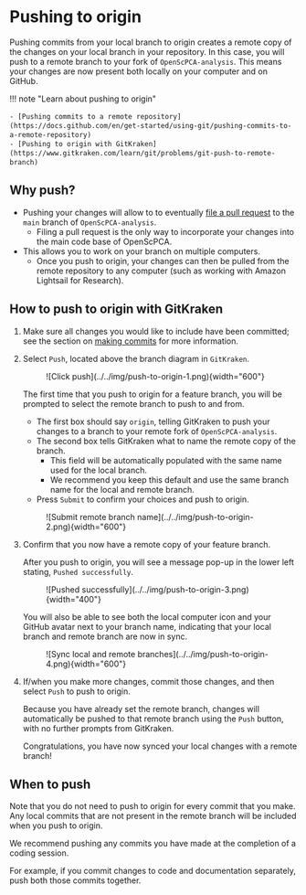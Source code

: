# Pushing to origin

Pushing commits from your local branch to origin creates a remote copy of the changes on your local branch in your repository.
In this case, you will push to a remote branch to your fork of `OpenScPCA-analysis`.
This means your changes are now present both locally on your computer and on GitHub.

!!! note "Learn about pushing to origin"

    - [Pushing commits to a remote repository](https://docs.github.com/en/get-started/using-git/pushing-commits-to-a-remote-repository)
    - [Pushing to origin with GitKraken](https://www.gitkraken.com/learn/git/problems/git-push-to-remote-branch)

## Why push?

- Pushing your changes will allow to to eventually [file a pull request](../creating-pull-requests/index.md) to the `main` branch of `OpenScPCA-analysis`.
    - Filing a pull request is the only way to incorporate your changes into the main code base of OpenScPCA.
- This allows you to work on your branch on multiple computers.
    - Once you push to origin, your changes can then be pulled from the remote repository to any computer (such as working with Amazon Lightsail for Research).


## How to push to origin with GitKraken

1. Make sure all changes you would like to include have been committed; see the section on [making commits](./making-commits.md) for more information.

1. Select `Push`, located above the branch diagram in `GitKraken`.

    <figure markdown="span">
        ![Click push](../../img/push-to-origin-1.png){width="600"}
    </figure>

    The first time that you push to origin for a feature branch, you will be prompted to select the remote branch to push to and from.

    - The first box should say `origin`, telling GitKraken to push your changes to a branch to your remote fork of `OpenScPCA-analysis`.
    - The second box tells GitKraken what to name the remote copy of the branch.
        - This field will be automatically populated with the same name used for the local branch.
        - We recommend you keep this default and use the same branch name for the local and remote branch.
    - Press `Submit` to confirm your choices and push to origin.

    <figure markdown="span">
        ![Submit remote branch name](../../img/push-to-origin-2.png){width="600"}
    </figure>

1. Confirm that you now have a remote copy of your feature branch.

    After you push to origin, you will see a message pop-up in the lower left stating, `Pushed successfully`.

    <figure markdown="span">
        ![Pushed successfully](../../img/push-to-origin-3.png){width="400"}
    </figure>

    You will also be able to see both the local computer icon and your GitHub avatar next to your branch name, indicating that your local branch and remote branch  are now in sync.

    <figure markdown="span">
        ![Sync local and remote branches](../../img/push-to-origin-4.png){width="600"}
    </figure>

1. If/when you make more changes, commit those changes, and then select `Push` to push to origin.

    Because you have already set the remote branch, changes will automatically be pushed to that remote branch using the `Push` button, with no further prompts from GitKraken.

    Congratulations, you have now synced your local changes with a remote branch!

## When to push

Note that you do not need to push to origin for every commit that you make.
Any local commits that are not present in the remote branch will be included when you push to origin.

We recommend pushing any commits you have made at the completion of a coding session.

For example, if you commit changes to code and documentation separately, push both those commits together.
